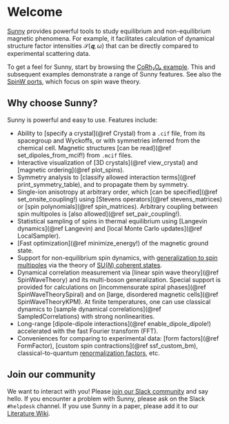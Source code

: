 # Welcome

[Sunny](https://github.com/SunnySuite/Sunny.jl/) provides powerful tools to
study equilibrium and non-equilibrium magnetic phenomena. For example, it
facilitates calculation of dynamical structure factor intensities
$\mathcal{S}(𝐪,ω)$ that can be directly compared to experimental scattering
data.

To get a feel for Sunny, start by browsing the [CoRh₂O₄ example](@ref "1. Spin
wave simulations of CoRh₂O₄"). This and subsequent examples demonstrate a range
of Sunny features. See also the [SpinW ports](@ref "SW01 - FM Heisenberg
chain"), which focus on spin wave theory.

## Why choose Sunny?

Sunny is powerful and easy to use. Features include:

- Ability to [specify a crystal](@ref Crystal) from a `.cif` file, from its
  spacegroup and Wyckoffs, or with symmetries inferred from the chemical cell.
  Magnetic structures [can be read](@ref set_dipoles_from_mcif!) from `.mcif`
  files.
- Interactive visualization of [3D crystals](@ref view_crystal) and [magnetic
  ordering](@ref plot_spins).
- Symmetry analysis to [classify allowed interaction terms](@ref
  print_symmetry_table), and to propagate them by symmetry.
- Single-ion anisotropy at arbitrary order, which [can be specified](@ref
  set_onsite_coupling!) using [Stevens operators](@ref stevens_matrices) or
  [spin polynomials](@ref spin_matrices). Arbitrary coupling between spin
  multipoles is [also allowed](@ref set_pair_coupling!).
- Statistical sampling of spins in thermal equilibrium using [Langevin
  dynamics](@ref Langevin) and [local Monte Carlo updates](@ref LocalSampler).
- [Fast optimization](@ref minimize_energy!) of the magnetic ground state.
- Support for non-equilibrium spin dynamics, with [generalization to spin
  multipoles](@ref "6. Dynamical quench into CP² skyrmion liquid") via the
  theory of [SU(_N_) coherent states](https://arxiv.org/abs/2209.01265).
- Dynamical correlation measurement via [linear spin wave theory](@ref
  SpinWaveTheory) and its multi-boson generalization. Special support is
  provided for calculations on [incommensurate spiral phases](@ref
  SpinWaveTheorySpiral) and on [large, disordered magnetic cells](@ref
  SpinWaveTheoryKPM). At finite temperatures, one can use classical dynamics to
  [sample dynamical correlations](@ref SampledCorrelations) with strong
  nonlinearities.
- Long-range [dipole-dipole interactions](@ref enable_dipole_dipole!)
  accelerated with the fast Fourier transform (FFT).
- Conveniences for comparing to experimental data: [form factors](@ref
  FormFactor), [custom spin contractions](@ref ssf_custom_bm),
  classical-to-quantum [renormalization factors](@ref "Interaction
  Renormalization"), etc.

## Join our community

We want to interact with you! Please [join our Slack
community](https://join.slack.com/t/sunny-users/shared_invite/zt-1otxwwko6-LzPtp7Fazkjx2XEqfgKqtA)
and say hello. If you encounter a problem with Sunny, please ask on the Slack
`#helpdesk` channel. If you use Sunny in a paper, please add it to our
[Literature Wiki](https://github.com/SunnySuite/Sunny.jl/wiki/Sunny-literature).
